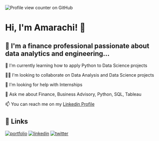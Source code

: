 ![Profile view counter on GitHub](https://komarev.com/ghpvc/?username=amaraelekwa)
# Hi, I'm Amarachi! 👋


## 🚀 I'm a finance professional passionate about data analytics and engineering...



🧠 I'm currently learning how to apply Python to Data Science projects

👯‍♀️ I'm looking to collaborate on Data Analysis and Data Science projects

🤔 I'm looking for help with Internships

💬 Ask me about Finance, Business Advisory, Python, SQL, Tableau

📫 You can reach me on my [Linkedin Profile](http://linkedin.com/in/amarachi-elekwa-754107124) 






## 🔗 Links
[![portfolio](https://img.shields.io/badge/my_portfolio-000?style=for-the-badge&logo=ko-fi&logoColor=white)](https://amaraelekwa.github.io/amaraelekwa.github.io/index.html/)
[![linkedin](https://img.shields.io/badge/linkedin-0A66C2?style=for-the-badge&logo=linkedin&logoColor=white)](https://www.linkedin.com/in/amarachi-elekwa-754107124/)
[![twitter](https://img.shields.io/badge/twitter-1DA1F2?style=for-the-badge&logo=twitter&logoColor=white)](https://x.com/APElekwa)

